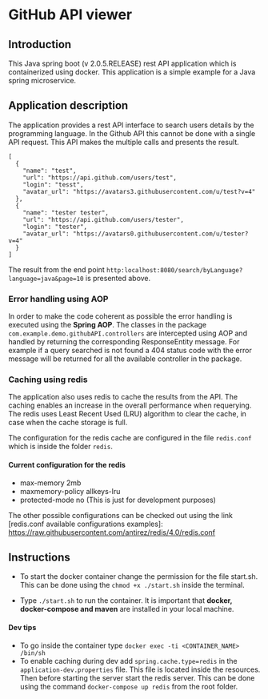 # GitHub API viewer
## Introduction 
This Java spring boot (v 2.0.5.RELEASE) rest API application which is containerized
using docker. This application is a simple example for a Java
spring microservice. 

## Application description 
The application provides a rest API interface to search 
users details by the programming language. In the Github API
this cannot be done with a single API request. This API makes
the multiple calls and presents the result.

```
[
  {
    "name": "test",
    "url": "https://api.github.com/users/test",
    "login": "tesst",
    "avatar_url": "https://avatars3.githubusercontent.com/u/test?v=4"
  },
  {
    "name": "tester tester",
    "url": "https://api.github.com/users/tester",
    "login": "tester",
    "avatar_url": "https://avatars0.githubusercontent.com/u/tester?v=4"
  }
]
```
The result from the end point `http:localhost:8080/search/byLanguage?language=java&page=10`
is presented above. 

### Error handling using AOP
In order to make the code coherent as possible the error handling is executed
using the **Spring AOP**. The classes in the package ` com.example.demo.githubAPI.controllers`
are intercepted using AOP and handled by returning the corresponding ResponseEntity
message. For example if a query searched is not found a 404 status code with
the error message will be returned for all the available controller in the package.
 
### Caching using redis
The application also uses redis to cache the results from the API.
The caching enables an increase in the overall performance when 
requerying. The redis uses Least Recent Used (LRU) algorithm to clear
the cache, in case when the cache storage is full.

The configuration for the redis cache are configured in the file
`redis.conf` which is inside the folder `redis`. 

#### Current configuration for the redis 
* max-memory 2mb
* maxmemory-policy allkeys-lru
* protected-mode no (This is just for development purposes)

The other possible configurations can be checked out using the
link [redis.conf available configurations examples]: 
https://raw.githubusercontent.com/antirez/redis/4.0/redis.conf

 
  
## Instructions
* To start the docker container change the permission for the 
file start.sh. This can be done using the `chmod +x ./start.sh`
inside the terminal. 

* Type `./start.sh` to run the container. It is important that
**docker, docker-compose and maven** are installed in your local machine.

#### Dev tips
* To go inside the container type `docker exec -ti <CONTAINER_NAME> /bin/sh`
* To enable caching during dev add `spring.cache.type=redis` in the `application-dev.properties`
file. This file is located inside the resources. Then before starting the server
start the redis server. This can be done using the command `docker-compose up redis` 
from the root folder. 